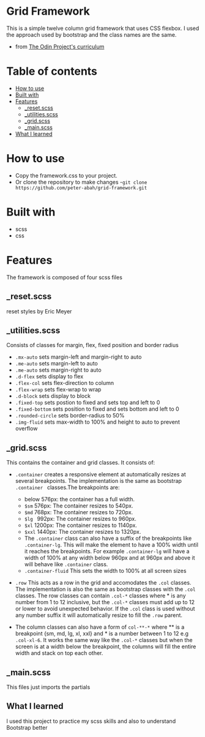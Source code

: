 # Grid Framework
This is a simple twelve column grid framework that uses CSS flexbox.
I used the approach used by bootstrap and the class names are the same.
- from [The Odin Project's curriculum](https://theodinproject.com)

# Table of contents

- [How to use](#how-to-use)
- [Built with](#built-with)
- [Features](#features)
  - [\_reset.scss](#_resetscss)
  - [\_utilities.scss](#utilitiesscss)
  - [\_grid.scss](#gridscss)
  - [\_main.scss](#mainscss)
- [What I learned](#what-i-learned)

# How to use
- Copy the framework.css to your project.
- Or clone the repository to make changes -`git clone https://github.com/peter-abah/grid-framework.git`

# Built with
- scss
- css

# Features
The framework is composed of four scss files

## \_reset.scss
reset styles by Eric Meyer

## \_utilities.scss
Consists of classes for margin, flex, fixed position and border radius
- `.mx-auto` sets margin-left and margin-right to auto
- `.me-auto` sets margin-left to auto
- `.me-auto` sets margin-right to auto
- `.d-flex` sets display to flex
- `.flex-col` sets flex-direction to column
- `.flex-wrap` sets flex-wrap to wrap
- `.d-block` sets display to block
- `.fixed-top` sets postion to fixed and sets top and left to 0
- `.fixed-bottom` sets position to fixed and sets bottom and left to 0
- `.rounded-circle` sets border-radius to 50%
- `.img-fluid` sets max-width to 100% and height to auto to prevent overflow

## \_grid.scss
This contains the container and grid classes. It consists of:
- `.container` creates a responsive element at automatically resizes at several breakpoints. The implementation is the same as 
bootstrap `.container ` classes.The breakpoints are:
    * below 576px: the container has a full width.
    * `$sm` 576px: The container resizes to 540px.
    * `$md` 768px: The container resizes to 720px.
    * `$lg ` 992px: The container resizes to 960px.
    * `$xl` 1200px: The container resizes to 1140px.
    * `$xxl` 1440px: The container resizes to 1320px.
    * The `.container` class can also have a suffix of the breakpoints like `.container-lg`. This will make the element to have a
    100% width until it reaches the breakpoints. For example `.container-lg` will have a width of 100% at any width below 960px and at 960px and above it will behave like `.container` class.
    * `.container-fluid` This sets the width to 100% at all screen sizes

- `.row` This acts as a row in the grid and accomodates the `.col` classes. The implementation is also the same as bootstrap
classes with the `.col` classes. The row classes can contain `.col-*` classes where \* is any number from 1 to 12 inclusive, but 
the `.col-*` classes must add up to 12 or lower to avoid unexpected behavior. If the `.col` class is used without any number suffix it will automatically resize to fill the `.row` parent.
- The column classes can also have a form of `col-**-*` where \** is a breakpoint {sm, md, lg, xl, xxl} and \* is a number between
1 to 12 e.g `.col-xl-6`. 
It works the same way like the `.col-*` classes but when the screen is at a width below the breakpoint, the columns will
fill the entire width and stack on top each other.

## \_main.scss
This files just imports the partials

## What I learned
I used this project to practice my scss skills and also to understand Bootstrap better